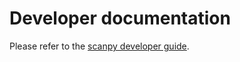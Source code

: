 # Developer documentation

Please refer to the [scanpy developer guide][].

[scanpy developer guide]: https://scanpy.readthedocs.io/en/latest/dev/index.html
